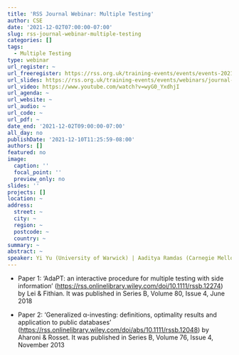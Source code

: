```yaml
---
title: 'RSS Journal Webinar: Multiple Testing'
author: CSE
date: '2021-12-02T07:00:00-07:00'
slug: rss-journal-webinar-multiple-testing
categories: []
tags:
  - Multiple Testing
type: webinar
url_register: ~
url_freeregister: https://rss.org.uk/training-events/events/events-2021/rss-events/rss-journal-webinar-multiple-testing/
url_slides: https://rss.org.uk/training-events/events/webinars/journal-webinar/
url_video: https://www.youtube.com/watch?v=wyG0_YxdhjI
url_agenda: ~
url_website: ~
url_audio: ~
url_code: ~
url_pdf: ~
date_end: '2021-12-02T09:00:00-07:00'
all_day: no
publishDate: '2021-12-10T11:25:59-08:00'
authors: []
featured: no
image:
  caption: ''
  focal_point: ''
  preview_only: no
slides: ''
projects: []
location: ~
address:
  street: ~
  city: ~
  region: ~
  postcode: ~
  country: ~
summary: ~
abstract: ~
speaker: Yi Yu (University of Warwick) | Aaditya Ramdas (Carnegie Mellon University)
---
```

<!--more-->
- Paper 1: ‘AdaPT: an interactive procedure for multiple testing with side information’ (https://rss.onlinelibrary.wiley.com/doi/10.1111/rssb.12274) by Lei & Fithian. It was published in Series B, Volume 80, Issue 4, June 2018  

- Paper 2: ‘Generalized α-investing: definitions, optimality results and application to public databases’ (https://rss.onlinelibrary.wiley.com/doi/abs/10.1111/rssb.12048) by Aharoni & Rosset. It was published in Series B, Volume 76, Issue 4, November 2013  